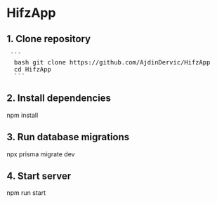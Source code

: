 # HifzApp
## 1. Clone repository
<pre> ```
  bash git clone https://github.com/AjdinDervic/HifzApp  
  cd HifzApp
  ``` </pre>
## 2. Install dependencies
npm install
## 3. Run database migrations
npx prisma migrate dev
## 4. Start server
npm run start

